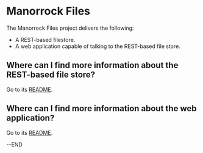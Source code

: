 
Manorrock Files
===============

The Manorrock Files project delivers the following:

* A REST-based filestore.
* A web application capable of talking to the REST-based file store.

Where can I find more information about the REST-based file store?
------------------------------------------------------------------

Go to its [README](rest/README.md).

Where can I find more information about the web application?
------------------------------------------------------------------

Go to its [README](webapp/README.md).

--END